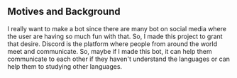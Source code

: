 ## Motives and Background

I really want to make a bot since there are many bot on social media where the user are having so much fun with that. So, I made this project to grant that desire. Discord is the platform where people from around the world meet and communicate. So, maybe if I made this bot, it can help them communicate to each other if they haven't understand the languages or can help them to studying other languages.
